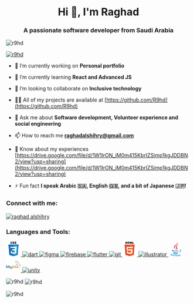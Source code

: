 <h1 align="center">Hi 👋, I'm Raghad</h1>
<h3 align="center">A passionate software developer from Saudi Arabia</h3>

<p align="left"> <img src="https://komarev.com/ghpvc/?username=r9hd&label=Profile%20views&color=0e75b6&style=flat" alt="r9hd" /> </p>

<p align="left"> <a href="https://github.com/ryo-ma/github-profile-trophy"><img src="https://github-profile-trophy.vercel.app/?username=r9hd" alt="r9hd" /></a> </p>

- 🔭 I’m currently working on **Personal portfolio**

- 🌱 I’m currently learning **React and Advanced JS**

- 👯 I’m looking to collaborate on **Inclusive technology**

- 👨‍💻 All of my projects are available at [https://github.com/R9hd](https://github.com/R9hd)

- 💬 Ask me about **Software development, Volunteer experience and social engineering**

- 📫 How to reach me **raghadalshihry@gmail.com**

- 📄 Know about my experiences [https://drive.google.com/file/d/1W1IrON_iM0m415KbrIZSimp1kgJDDBN2/view?usp=sharing](https://drive.google.com/file/d/1W1IrON_iM0m415KbrIZSimp1kgJDDBN2/view?usp=sharing)

- ⚡ Fun fact **I speak Arabic 🇸🇦, English 🇬🇧, and a bit of Japanese 🇯🇵!**

<h3 align="left">Connect with me:</h3>
<p align="left">
<a href="https://linkedin.com/in/raghad alshihry" target="blank"><img align="center" src="https://raw.githubusercontent.com/rahuldkjain/github-profile-readme-generator/master/src/images/icons/Social/linked-in-alt.svg" alt="raghad alshihry" height="30" width="40" /></a>
</p>

<h3 align="left">Languages and Tools:</h3>
<p align="left"> <a href="https://www.w3schools.com/css/" target="_blank" rel="noreferrer"> <img src="https://raw.githubusercontent.com/devicons/devicon/master/icons/css3/css3-original-wordmark.svg" alt="css3" width="40" height="40"/> </a> <a href="https://dart.dev" target="_blank" rel="noreferrer"> <img src="https://www.vectorlogo.zone/logos/dartlang/dartlang-icon.svg" alt="dart" width="40" height="40"/> </a> <a href="https://www.figma.com/" target="_blank" rel="noreferrer"> <img src="https://www.vectorlogo.zone/logos/figma/figma-icon.svg" alt="figma" width="40" height="40"/> </a> <a href="https://firebase.google.com/" target="_blank" rel="noreferrer"> <img src="https://www.vectorlogo.zone/logos/firebase/firebase-icon.svg" alt="firebase" width="40" height="40"/> </a> <a href="https://flutter.dev" target="_blank" rel="noreferrer"> <img src="https://www.vectorlogo.zone/logos/flutterio/flutterio-icon.svg" alt="flutter" width="40" height="40"/> </a> <a href="https://git-scm.com/" target="_blank" rel="noreferrer"> <img src="https://www.vectorlogo.zone/logos/git-scm/git-scm-icon.svg" alt="git" width="40" height="40"/> </a> <a href="https://www.w3.org/html/" target="_blank" rel="noreferrer"> <img src="https://raw.githubusercontent.com/devicons/devicon/master/icons/html5/html5-original-wordmark.svg" alt="html5" width="40" height="40"/> </a> <a href="https://www.adobe.com/in/products/illustrator.html" target="_blank" rel="noreferrer"> <img src="https://www.vectorlogo.zone/logos/adobe_illustrator/adobe_illustrator-icon.svg" alt="illustrator" width="40" height="40"/> </a> <a href="https://www.java.com" target="_blank" rel="noreferrer"> <img src="https://raw.githubusercontent.com/devicons/devicon/master/icons/java/java-original.svg" alt="java" width="40" height="40"/> </a> <a href="https://www.mysql.com/" target="_blank" rel="noreferrer"> <img src="https://raw.githubusercontent.com/devicons/devicon/master/icons/mysql/mysql-original-wordmark.svg" alt="mysql" width="40" height="40"/> </a> <a href="https://unity.com/" target="_blank" rel="noreferrer"> <img src="https://www.vectorlogo.zone/logos/unity3d/unity3d-icon.svg" alt="unity" width="40" height="40"/> </a> </p>

<p><img align="left" src="https://github-readme-stats.vercel.app/api/top-langs?username=r9hd&show_icons=true&locale=en&layout=compact" alt="r9hd" /></p>

<p>&nbsp;<img align="center" src="https://github-readme-stats.vercel.app/api?username=r9hd&show_icons=true&locale=en" alt="r9hd" /></p>

<p><img align="center" src="https://github-readme-streak-stats.herokuapp.com/?user=r9hd&" alt="r9hd" /></p>
